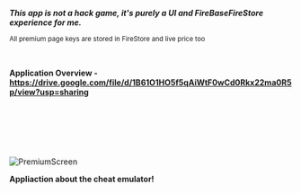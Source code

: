***This app is not a hack game, it's purely a UI and FireBaseFireStore experience for me.***

<sub>All premium page keys are stored in FireStore and live price too</sub>

⠀
⠀
⠀
⠀
⠀
⠀
⠀

**Application Overview - https://drive.google.com/file/d/1B61O1HO5f5qAiWtF0wCd0Rkx22ma0R5p/view?usp=sharing**

⠀

⠀


⠀

![PremiumScreen](https://user-images.githubusercontent.com/105795587/170871741-aaebfeb9-c854-4997-a217-d64352a1031f.png)






**Appliaction about the cheat emulator!**
